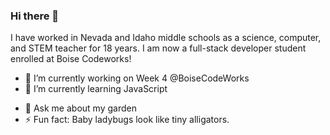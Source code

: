 ### Hi there 👋 
I have worked in Nevada and Idaho middle schools as a science, computer, and STEM teacher for 18 years. I am now a full-stack developer student enrolled at Boise Codeworks!


<!--   
**ShereneC/ShereneC** is a ✨ _special_ ✨ repository because its `README.md` (this file) appears on your GitHub profile.

Here are some ideas to get you started:
-->
- 🔭 I’m currently working on Week 4 @BoiseCodeWorks
- 🌱 I’m currently learning JavaScript
<!--👯 I’m looking to collaborate on JavaScript
- 🤔 I’m looking for help with JavaScript

📫 How to reach me: ... -->
<!--- 😄 Pronouns: ...-->
- 💬 Ask me about my garden
- ⚡ Fun fact: Baby ladybugs look like tiny alligators. 

